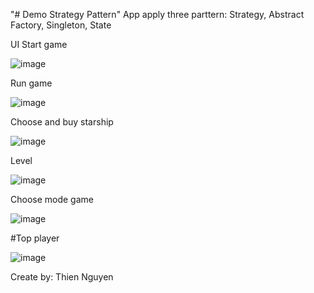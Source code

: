 "# Demo Strategy Pattern" 
App apply three parttern: Strategy, Abstract Factory, Singleton, State

UI Start game

![image](https://user-images.githubusercontent.com/75513398/174316963-51ba3837-90de-4c23-97e1-56ad4d6df43e.png)

Run game

![image](https://user-images.githubusercontent.com/75513398/174317038-b6c6e4a9-7787-4a11-bf57-7ec886015b5a.png)

Choose and buy starship

![image](https://user-images.githubusercontent.com/75513398/174317086-b645d003-6cb9-4695-954d-6c1f688979b5.png)

Level

![image](https://user-images.githubusercontent.com/75513398/174317150-228047f7-d622-4269-bf80-4d2e4122f70a.png)

Choose mode game

![image](https://user-images.githubusercontent.com/75513398/174317233-fa64825b-deb4-478b-93f5-a1f165f46a91.png)

#Top player

![image](https://user-images.githubusercontent.com/75513398/174317273-5313f779-9cd9-4019-b62a-ca8a262607da.png)


Create by: Thien Nguyen 
